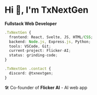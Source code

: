 # Hi 👋, I'm TxNextGen
**Fullstack Web Developer**

```typescript
.TxNextGen {
  frontend: React, Svelte, JS, HTML/CSS;
  backend: Node.js, Express.js, Python;
  tools: VSCode, Git;
  current-project: Flicker-AI;
  status: grinding-code;
}

.TxNextGen .contact {
  discord: @txnextgen;
}
```

🛠️ Co-founder of **Flicker AI** - AI web app
